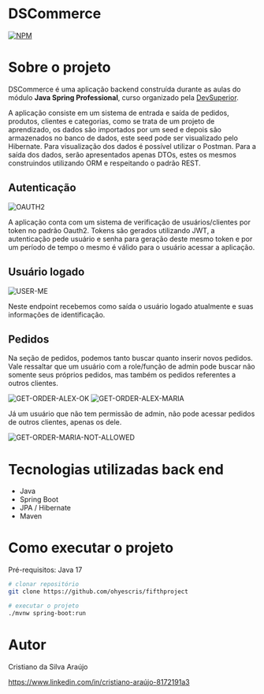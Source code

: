 # DSCommerce
[![NPM](https://img.shields.io/npm/l/react)](https://github.com/ohyescris/fifthproject/blob/main/LICENSE) 

# Sobre o projeto

DSCommerce é uma aplicação backend construída durante as aulas do módulo **Java Spring Professional**, curso organizado pela [DevSuperior](https://devsuperior.com "Site da DevSuperior").

A aplicação consiste em um sistema de entrada e saída de pedidos, produtos, clientes e categorias, como se trata de um projeto de aprendizado, os dados são importados por um seed
e depois são armazenados no banco de dados, este seed pode ser visualizado pelo Hibernate. Para visualização dos dados é possível utilizar o Postman. Para a saída dos dados, serão
apresentados apenas DTOs, estes os mesmos construindos utilizando ORM e respeitando o padrão REST.

## Autenticação

![OAUTH2](https://github.com/ohyescris/assets/blob/main/images/dscommerce-fifthproject/endpoint-postman-oauth2.jpg)

A aplicação conta com um sistema de verificação de usuários/clientes por token no padrão Oauth2. Tokens são gerados utilizando JWT, a autenticação pede usuário e senha para geração deste
mesmo token e por um período de tempo o mesmo é válido para o usuário acessar a aplicação.

## Usuário logado

![USER-ME](https://github.com/ohyescris/assets/blob/main/images/dscommerce-fifthproject/endpoint-postman-user-me.jpg)

Neste endpoint recebemos como saída o usuário logado atualmente e suas informações de identificação.

## Pedidos

Na seção de pedidos, podemos tanto buscar quanto inserir novos pedidos. Vale ressaltar que um usuário com a role/função de admin pode buscar não somente seus próprios pedidos, mas também
os pedidos referentes a outros clientes.

![GET-ORDER-ALEX-OK](https://github.com/ohyescris/assets/blob/main/images/dscommerce-fifthproject/endpoint-postman-order-by-id-alex-user-alex-client-allowed.jpg) 
![GET-ORDER-ALEX-MARIA](https://github.com/ohyescris/assets/blob/main/images/dscommerce-fifthproject/endpoint-postman-order-by-id-alex-user-maria-client-allowed.jpg)

Já um usuário que não tem permissão de admin, não pode acessar pedidos de outros clientes, apenas os dele.

![GET-ORDER-MARIA-NOT-ALLOWED](https://github.com/ohyescris/assets/blob/main/images/dscommerce-fifthproject/endpoint-postman-order-by-id-maria-user-alex-client-denied.jpg)

# Tecnologias utilizadas back end
- Java
- Spring Boot
- JPA / Hibernate
- Maven

# Como executar o projeto

Pré-requisitos: Java 17

```bash
# clonar repositório
git clone https://github.com/ohyescris/fifthproject

# executar o projeto
./mvnw spring-boot:run
```

# Autor

Cristiano da Silva Araújo

https://www.linkedin.com/in/cristiano-araújo-8172191a3

